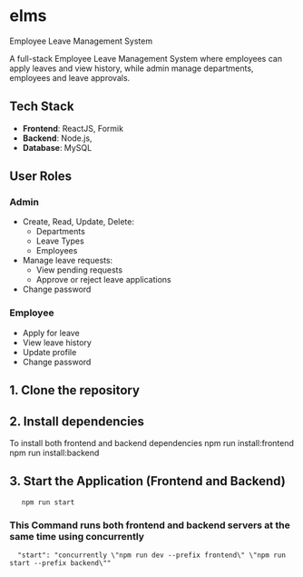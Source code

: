 # elms
Employee Leave Management System

A full-stack Employee Leave Management System where employees can apply leaves and view history, while admin manage departments, employees and leave approvals.

## Tech Stack

- **Frontend**: ReactJS, Formik
- **Backend**: Node.js,
- **Database**: MySQL

## User Roles

### Admin

- Create, Read, Update, Delete:
     - Departments
     - Leave Types
     - Employees
- Manage leave requests:
     - View pending requests
     - Approve or reject leave applications
- Change password

### Employee
      
- Apply for leave
- View leave history
- Update profile
- Change password


## 1. Clone the repository

## 2. Install dependencies
To install both frontend and backend dependencies
          npm run install:frontend
          npm run install:backend

## 3. Start the Application (Frontend and Backend)
       npm run start
### This Command runs both frontend and backend servers at the same time using concurrently
      "start": "concurrently \"npm run dev --prefix frontend\" \"npm run start --prefix backend\""
